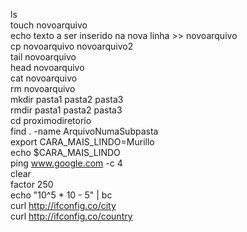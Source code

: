 ls <br/>
touch novoarquivo<br/>
echo texto a ser inserido na nova linha >> novoarquivo<br/>
cp novoarquivo novoarquivo2<br/>
tail novoarquivo<br/>
head novoarquivo<br/>
cat novoarquivo<br/>
rm novoarquivo<br/>
mkdir pasta1 pasta2 pasta3<br/>
rmdir pasta1 pasta2 pasta3<br/>
cd proximodiretorio<br/>
find . -name ArquivoNumaSubpasta<br/>
export CARA_MAIS_LINDO=Murillo<br/>
echo $CARA_MAIS_LINDO<br/>
ping www.google.com -c 4<br/>
clear<br/>
factor 250<br/>
echo "10^5 * 10 - 5" | bc<br/>
curl http://ifconfig.co/city<br/>
curl http://ifconfig.co/country<br/>
